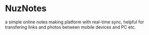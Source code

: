 # NuzNotes
a simple online notes making platform with real-time sync, helpful for transfering links and photos between mobile devices and PC etc.

